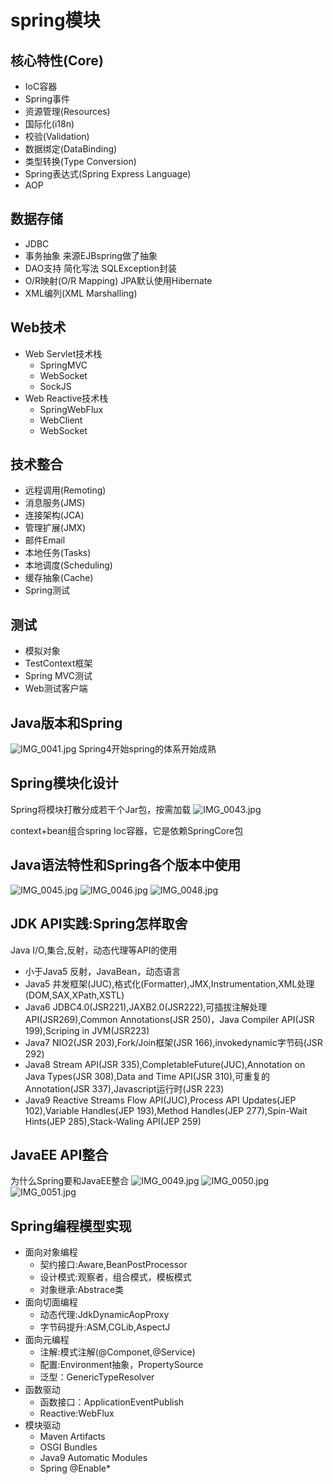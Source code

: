 # spring模块

## 核心特性(Core)

+ IoC容器
+ Spring事件
+ 资源管理(Resources)
+ 国际化(i18n)
+ 校验(Validation)
+ 数据绑定(DataBinding)
+ 类型转换(Type Conversion)
+ Spring表达式(Spring Express Language)
+ AOP

## 数据存储

+ JDBC
+ 事务抽象 来源EJBspring做了抽象
+ DAO支持 简化写法 SQLException封装
+ O/R映射(O/R Mapping) JPA默认使用Hibernate
+ XML编列(XML Marshalling)

## Web技术

+ Web Servlet技术栈
  + SpringMVC
  + WebSocket
  + SockJS
+ Web Reactive技术栈
  + SpringWebFlux
  + WebClient
  + WebSocket

## 技术整合

+ 远程调用(Remoting)
+ 消息服务(JMS)
+ 连接架构(JCA)
+ 管理扩展(JMX)
+ 邮件Email
+ 本地任务(Tasks)
+ 本地调度(Scheduling)
+ 缓存抽象(Cache)
+ Spring测试

## 测试

+ 模拟对象
+ TestContext框架
+ Spring MVC测试
+ Web测试客户端

## Java版本和Spring

![IMG_0041.jpg](./imgs/IMG_0041.jpg)
Spring4开始spring的体系开始成熟

## Spring模块化设计

Spring将模块打散分成若干个Jar包，按需加载
![IMG_0043.jpg](./imgs/IMG_0043.jpg)

context+bean组合spring Ioc容器，它是依赖SpringCore包

## Java语法特性和Spring各个版本中使用

![IMG_0045.jpg](./imgs/IMG_0045.jpg)
![IMG_0046.jpg](./imgs/IMG_0046.jpg)
![IMG_0048.jpg](./imgs/IMG_0048.jpg)

## JDK API实践:Spring怎样取舍

Java I/O,集合,反射，动态代理等API的使用

+ 小于Java5
反射，JavaBean，动态语言
+ Java5
并发框架(JUC),格式化(Formatter),JMX,Instrumentation,XML处理(DOM,SAX,XPath,XSTL)
+ Java6
JDBC4.0(JSR221),JAXB2.0(JSR222),可插拔注解处理API(JSR269),Common Annotations(JSR 250)，Java Compiler API(JSR 199),Scriping in JVM(JSR223)
+ Java7
NIO2(JSR 203),Fork/Join框架(JSR 166),invokedynamic字节码(JSR 292)
+ Java8
Stream API(JSR 335),CompletableFuture(JUC),Annotation on Java Types(JSR 308),Data and Time API(JSR 310),可重复的Annotation(JSR 337),Javascript运行时(JSR 223)
+ Java9
Reactive Streams Flow API(JUC),Process API Updates(JEP 102),Variable Handles(JEP 193),Method Handles(JEP 277),Spin-Wait Hints(JEP 285),Stack-Waling API(JEP 259)

## JavaEE API整合

为什么Spring要和JavaEE整合
![IMG_0049.jpg](./imgs/IMG_0049.jpg)
![IMG_0050.jpg](./imgs/IMG_0050.jpg)
![IMG_0051.jpg](./imgs/IMG_0051.jpg)

## Spring编程模型实现

+ 面向对象编程
  + 契约接口:Aware,BeanPostProcessor
  + 设计模式:观察者，组合模式，模板模式
  + 对象继承:Abstrace类
+ 面向切面编程
  + 动态代理:JdkDynamicAopProxy
  + 字节码提升:ASM,CGLib,AspectJ
+ 面向元编程
  + 注解:模式注解(@Componet,@Service)
  + 配置:Environment抽象，PropertySource
  + 泛型：GenericTypeResolver
+ 函数驱动
  + 函数接口：ApplicationEventPublish
  + Reactive:WebFlux
+ 模块驱动
  + Maven Artifacts
  + OSGI Bundles
  + Java9 Automatic Modules
  + Spring @Enable*
